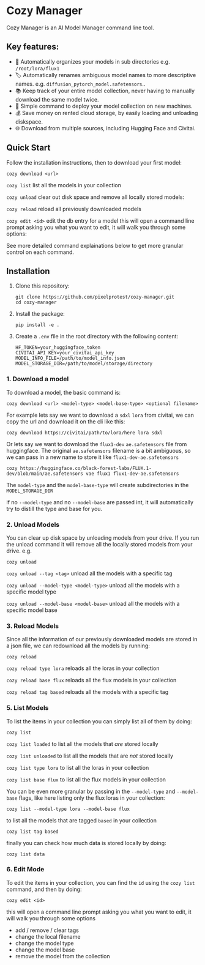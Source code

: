 # Cozy Manager

Cozy Manager is an AI Model Manager command line tool.

## Key features:
- 📁 Automatically organizes your models in sub directories e.g. `/root/lora/flux1`
- 🏷️ Automatically renames ambiguous model names to more descriptive names. e.g. `diffusion_pytorch_model.safetensors`..
- 📚 Keep track of your entire model collection, never having to manually download the same model twice.
- 🚀 Simple command to deploy your model collection on new machines.
- 💰 Save money on rented cloud storage, by easily loading and unloading diskspace.
- 🌐 Download from multiple sources, including Hugging Face and Civitai.

## Quick Start
Follow the installation instructions, then to download your first model:

`cozy download <url>` 

`cozy list` list all the models in your collection

`cozy unload` clear out disk space and remove all locally stored models:

`cozy reload` reload all previously downloaded models

`cozy edit <id>` edit the db entry for a model this will open a command line prompt asking you what you want to edit, it will walk you through some options:

See more detailed command explainations below to get more granular control on each command.




## Installation

1. Clone this repository:
   ```
   git clone https://github.com/pixelprotest/cozy-manager.git
   cd cozy-manager 
   ```

2. Install the package:
   ```
   pip install -e .
   ```

3. Create a `.env` file in the root directory with the following content:
   ```
   HF_TOKEN=your_huggingface_token
   CIVITAI_API_KEY=your_civitai_api_key
   MODEL_INFO_FILE=/path/to/model_info.json
   MODEL_STORAGE_DIR=/path/to/model/storage/directory
   ```






### 1. Download a model

To download a model, the basic command is:

`cozy download <url> <model-type> <model-base-type> <optional filename>` 

For example lets say we want to download a `sdxl` `lora` from civitai, 
we can copy the url and download it on the cli like this:

`cozy download https://civitai/path/to/lora/here lora sdxl`

Or lets say we want to download the `flux1-dev` `ae.safetensors` file from huggingface.
The original `ae.safetensors` filename is a bit ambiguous, so we can pass in a new name
to store it like `flux1-dev-ae.safetensors`

`cozy https://huggingface.co/black-forest-labs/FLUX.1-dev/blob/main/ae.safetensors vae flux1 flux1-dev-ae.safetensors`

The `model-type` and the `model-base-type` will create subdirectories in the `MODEL_STORAGE_DIR`

if no `--model-type` and no `--model-base` are passed int, it will automatically try to distill 
the type and base for you.


### 2. Unload Models 

You can clear up disk space by unloading models from your drive. If you run the unload command it will remove all the locally stored models from your drive. e.g.

`cozy unload`

`cozy unload --tag <tag>` unload all the models with a specific tag

`cozy unload --model-type <model-type>` unload all the models with a specific model type

`cozy unload --model-base <model-base>` unload all the models with a specific model base


### 3. Reload Models

Since all the information of our previously downloaded models are stored in a json file, 
we can redownload all the models by running:

`cozy reload`

`cozy reload type lora` reloads all the loras in your collection

`cozy reload base flux` reloads all the flux models in your collection

`cozy reload tag based` reloads all the models with a specific tag

### 5. List Models

To list the items in your collection you can simply list all of them by doing:

`cozy list` 

`cozy list loaded` to list all the models that _are_ stored locally

`cozy list unloaded` to list all the models that are _not_ stored locally

`cozy list type lora` to list all the loras in your collection

`cozy list base flux` to list all the flux models in your collection

You can be even more granular by passing in the `--model-type` and `--model-base` flags, like here listing only the flux loras in your collection:

`cozy list --model-type lora --model-base flux`

to list all the models that are tagged `based` in your collection

`cozy list tag based` 

finally you can check how much data is stored locally by doing:

`cozy list data`

### 6. Edit Mode

To edit the items in your collection, you can find the `id` using the `cozy list` command, and then by doing:

`cozy edit <id>`

this will open a command line prompt asking you what you want to edit, it will walk you through some options
- add / remove / clear tags
- change the local filename
- change the model type
- change the model base
- remove the model from the collection
